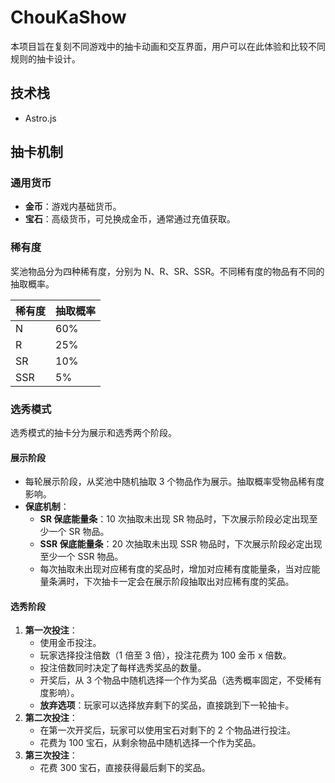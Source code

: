 # ChouKaShow

本项目旨在复刻不同游戏中的抽卡动画和交互界面，用户可以在此体验和比较不同规则的抽卡设计。

## 技术栈

*   Astro.js

## 抽卡机制

### 通用货币

*   **金币**：游戏内基础货币。
*   **宝石**：高级货币，可兑换成金币，通常通过充值获取。

### 稀有度

奖池物品分为四种稀有度，分别为 N、R、SR、SSR。不同稀有度的物品有不同的抽取概率。

| 稀有度 | 抽取概率 |
| ----- | ----- |
| N    | 60%  |
| R    | 25%  |
| SR   | 10%  |
| SSR  | 5%   |

### 选秀模式

选秀模式的抽卡分为展示和选秀两个阶段。

#### 展示阶段

*   每轮展示阶段，从奖池中随机抽取 3 个物品作为展示。抽取概率受物品稀有度影响。
*   **保底机制**：
    *   **SR 保底能量条**：10 次抽取未出现 SR 物品时，下次展示阶段必定出现至少一个 SR 物品。
    *   **SSR 保底能量条**：20 次抽取未出现 SSR 物品时，下次展示阶段必定出现至少一个 SSR 物品。
    *   每次抽取未出现对应稀有度的奖品时，增加对应稀有度能量条，当对应能量条满时，下次抽卡一定会在展示阶段抽取出对应稀有度的奖品。

#### 选秀阶段

1.  **第一次投注**：
    *   使用金币投注。
    *   玩家选择投注倍数（1 倍至 3 倍），投注花费为 100 金币 x 倍数。
    *   投注倍数同时决定了每样选秀奖品的数量。
    *   开奖后，从 3 个物品中随机选择一个作为奖品（选秀概率固定，不受稀有度影响）。
    *   **放弃选项**：玩家可以选择放弃剩下的奖品，直接跳到下一轮抽卡。
2.  **第二次投注**：
    *   在第一次开奖后，玩家可以使用宝石对剩下的 2 个物品进行投注。
    *   花费为 100 宝石，从剩余物品中随机选择一个作为奖品。
3.  **第三次投注**：
    *   花费 300 宝石，直接获得最后剩下的奖品。
